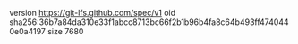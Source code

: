 version https://git-lfs.github.com/spec/v1
oid sha256:36b7a84da310e33f1abcc8713bc66f2b1b96b4fa8c64b493ff4740440e0a4197
size 7680
